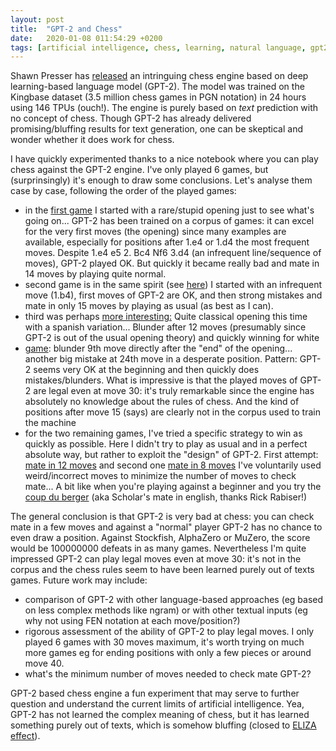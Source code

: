 ```yaml
---
layout: post
title:  "GPT-2 and Chess"
date:   2020-01-08 011:54:29 +0200
tags: [artificial intelligence, chess, learning, natural language, gpt2]
---
```


Shawn Presser has [released](https://twitter.com/theshawwn/status/1214013710173425665) an intringuing chess engine based on deep learning-based language model (GPT-2). The model was trained on the Kingbase dataset (3.5 million chess games in PGN notation) in 24 hours using 146 TPUs (ouch!). The engine is purely based on *text* prediction with no concept of chess. Though GPT-2 has already delivered promising/bluffing results for text generation, one can be skeptical and wonder whether it does work for chess.

I have quickly experimented thanks to a nice notebook where you can play chess against the GPT-2 engine.
I've only played 6 games, but (surprinsingly) it's enough to draw some conclusions.
Let's analyse them case by case, following the order of the played games:
 * in the [first game](https://lichess.org/HLyQkZz7) I started with a rare/stupid opening just to see what's going on... GPT-2 has been trained on a corpus of games: it can excel for the very first moves (the opening) since many examples are available, especially for positions after 1.e4 or 1.d4 the most frequent moves. Despite 1.e4 e5 2. Bc4 Nf6 3.d4 (an infrequent line/sequence of moves), GPT-2 played OK. But quickly it became really bad and mate in 14 moves by playing quite normal.
 * second game is in the same spirit (see [here](https://lichess.org/eCxIwD2t)) I started with an infrequent move (1.b4), first moves of GPT-2 are OK, and then strong mistakes and mate in only 15 moves by playing as usual (as best as I can).
 * third was perhaps [more interesting:](https://lichess.org/VGsWKdY2) Quite classical opening this time with a spanish variation... Blunder after 12 moves (presumably since GPT-2 is out of the usual opening theory) and quickly winning for white
 * [game](https://lichess.org/25E56BCz): blunder 9th move directly after the "end" of the opening... another big mistake at 24th move in a desperate position. Pattern: GPT-2 seems very OK at the beginning and then quickly does mistakes/blunders. What is impressive is that the played moves of GPT-2 are legal even at move 30: it's truly remarkable since the engine has absolutely no knowledge about the rules of chess. And the kind of positions after move 15 (says) are clearly not in the corpus used to train the machine 
 * for the two remaining games, I've tried a specific strategy to win as quickly as possible. Here I didn't try to play as usual and in a perfect absolute way, but rather to exploit the "design" of GPT-2. First attempt: [mate in 12 moves](https://lichess.org/LmcIDaI9) and second one [mate in 8 moves](https://lichess.org/pG4S7RcF) I've voluntarily used weird/incorrect moves to minimize the number of moves to check mate... A bit like when you're playing against a beginner and you try the [coup du berger](https://fr.wikipedia.org/wiki/Coup_du_berger) (aka Scholar's mate in english, thanks Rick Rabiser!)

The general conclusion is that GPT-2 is very bad at chess: you can check mate in a few moves and against a "normal" player GPT-2 has no chance to even draw a position. Against Stockfish, AlphaZero or MuZero, the score would be 100000000 defeats in as many games. Nevertheless I'm quite impressed GPT-2 can play legal moves even at move 30: it's not in the corpus and the chess rules seem to have been learned purely out of texts games.
Future work may include:
 * comparison of GPT-2 with other language-based approaches (eg based on less complex methods like ngram) or with other textual inputs (eg why not using FEN notation at each move/position?)
 * rigorous assessment of the ability of GPT-2 to play legal moves. I only played 6 games with 30 moves maximum, it's worth trying on much more games eg for ending positions with only a few pieces or around move 40.
 * what's the minimum number of moves needed to check mate GPT-2? 

GPT-2 based chess engine a fun experiment that may serve to further question and understand the current limits of artificial intelligence. Yea, GPT-2 has not learned the complex meaning of chess, but it has learned something purely out of texts, which is somehow bluffing (closed to [ELIZA effect](https://en.m.wikipedia.org/wiki/ELIZA_effect)). 








